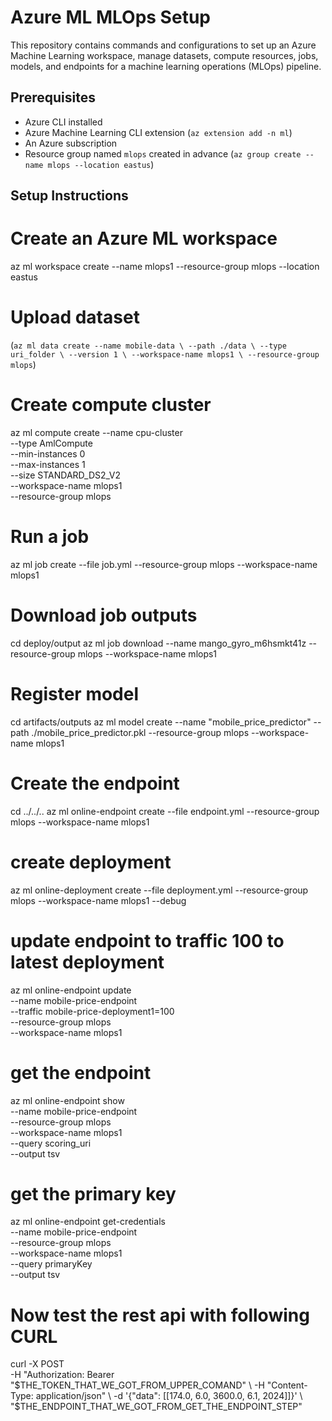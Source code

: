 # Azure ML MLOps Setup

This repository contains commands and configurations to set up an Azure Machine Learning workspace, manage datasets, compute resources, jobs, models, and endpoints for a machine learning operations (MLOps) pipeline.

## Prerequisites
- Azure CLI installed
- Azure Machine Learning CLI extension (`az extension add -n ml`)
- An Azure subscription
- Resource group named `mlops` created in advance (`az group create --name mlops --location eastus`)

## Setup Instructions

# Create an Azure ML workspace
az ml workspace create --name mlops1 --resource-group mlops --location eastus

# Upload dataset 
(`az ml data create --name mobile-data \
     --path ./data \
     --type uri_folder \
     --version 1 \
     --workspace-name mlops1 \
     --resource-group mlops`)

# Create compute cluster
az ml compute create --name cpu-cluster \
    --type AmlCompute \
    --min-instances 0 \
    --max-instances 1 \
    --size STANDARD_DS2_V2 \
    --workspace-name mlops1 \
    --resource-group mlops

# Run a job
az ml job create --file job.yml --resource-group mlops --workspace-name mlops1

# Download job outputs
cd deploy/output
az ml job download --name mango_gyro_m6hsmkt41z --resource-group mlops --workspace-name mlops1


# Register model
cd artifacts/outputs
az ml model create --name "mobile_price_predictor" --path ./mobile_price_predictor.pkl --resource-group mlops --workspace-name mlops1

# Create the endpoint
cd ../../..
az ml online-endpoint create --file endpoint.yml --resource-group mlops --workspace-name mlops1

# create deployment 
az ml online-deployment create --file deployment.yml --resource-group mlops --workspace-name mlops1 --debug


# update endpoint to traffic 100 to latest deployment
az ml online-endpoint update \
    --name mobile-price-endpoint \
    --traffic mobile-price-deployment1=100 \
    --resource-group mlops \
    --workspace-name mlops1

# get the endpoint
az ml online-endpoint show \
    --name mobile-price-endpoint \
    --resource-group mlops \
    --workspace-name mlops1 \
    --query scoring_uri \
    --output tsv

# get the primary key
az ml online-endpoint get-credentials \
    --name mobile-price-endpoint \
    --resource-group mlops \
    --workspace-name mlops1 \
    --query primaryKey \
    --output tsv

# Now test the rest api with following CURL
curl -X POST \
   -H "Authorization: Bearer "$THE_TOKEN_THAT_WE_GOT_FROM_UPPER_COMAND" \
 -H "Content-Type: application/json" \
 -d '{"data": [[174.0, 6.0, 3600.0, 6.1, 2024]]}' \
 "$THE_ENDPOINT_THAT_WE_GOT_FROM_GET_THE_ENDPOINT_STEP"
